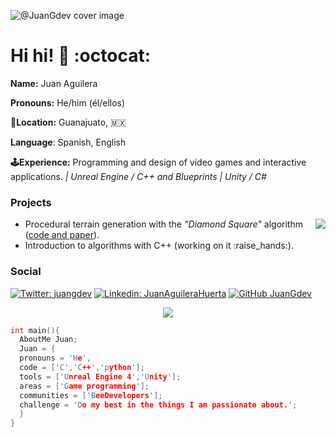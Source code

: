 ![@JuanGdev cover image](https://media.licdn.com/dms/image/D5616AQGoVUwJ40La3g/profile-displaybackgroundimage-shrink_350_1400/0/1707619484643?e=1715212800&v=beta&t=Glhgu58caL1zKwpLEWD1idgasyzeegWuZtdDHBi5a3Q)


# Hi hi! :strawberry: :octocat: 
**Name:** Juan Aguilera

**Pronouns:** He/him (él/ellos)

**:round_pushpin:Location:** Guanajuato, :mexico:

**Language**: Spanish, English

**:joystick:Experience:** Programming and design of video games and interactive applications.  *| Unreal Engine / C++ and Blueprints | Unity / C#*


### Projects

<img align="right" src="./assets/gifs/demoDiamondSquare.gif">

- Procedural terrain generation with the *"Diamond Square"* algorithm ([code and paper](https://github.com/JuanGdev/VeranoPCG.git/)).
- Introduction to algorithms with C++ (working on it :raise_hands:).


### Social
[![Twitter: juangdev](https://img.shields.io/twitter/follow/juangdev?style=?style=flat-square&logo=twitter)](https://twitter.com/juangdev)
[![Linkedin: JuanAguileraHuerta](https://img.shields.io/badge/-JuanAguileraHuerta-blue?style=flat-square&logo=Linkedin&logoColor=white&link=www.linkedin.com/in/juan-aguilera-gdev/)](www.linkedin.com/in/juan-aguilera-gdev
)
[![GitHub JuanGdev](https://img.shields.io/github/followers/JuanGdev?label=follow&style=social)](https://github.com/JuanGdev)
<p align = "center">
<img src = https://user-images.githubusercontent.com/73394216/199809778-e74264e3-a7b7-4304-b008-a6fbd16a3290.png>
</p>

```c++
int main(){
  AboutMe Juan;
  Juan = {
  pronouns = 'He',
  code = ['C','C++','python'];
  tools = ['Unreal Engine 4','Unity'];
  areas = ['Game programming'];
  communities = ['BeeDevelopers'];
  challenge = 'Do my best in the things I am passionate about.';
  }
}
```
